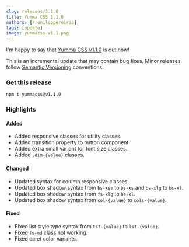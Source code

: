 ```yaml
---
slug: releases/1.1.0
title: Yumma CSS 1.1.0
authors: [rrenildopereiraa]
tags: [update]
image: yummacss-v1.1.png
---
```


I'm happy to say that [Yumma CSS v1.1.0](https://github.com/yumma-lib/yumma-css/releases/tag/v1.1.0) is out now!

This is an incremental update that may contain bug fixes. Minor releases follow [Semantic Versioning](https://docs.npmjs.com/about-semantic-versioning) conventions.

<!-- truncate -->

### Get this release

```bash
npm i yummacss@v1.1.0
```

### Highlights

#### Added
- Added responsive classes for utility classes.
- Added transition property to button component.
- Added extra small variant for font size classes.
- Added `.dim-{value}` classes.

#### Changed
- Updated syntax for column responsive classes.
- Updated box shadow syntax from `bs-xsm` to `bs-xs` and `bs-xlg` to `bs-xl`.
- Updated box shadow syntax from `fs-xlg` to `bs-xl`.
- Updated box shadow syntax from `col-{value}` to `cols-{value}`.

#### Fixed
- Fixed list style type syntax from `tst-{value}` to `lst-{value}`.
- Fixed `fs-md` class not working.
- Fixed caret color variants.